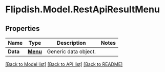 # Flipdish.Model.RestApiResultMenu
## Properties

Name | Type | Description | Notes
------------ | ------------- | ------------- | -------------
**Data** | [**Menu**](Menu.md) | Generic data object. | 

[[Back to Model list]](../README.md#documentation-for-models) [[Back to API list]](../README.md#documentation-for-api-endpoints) [[Back to README]](../README.md)

